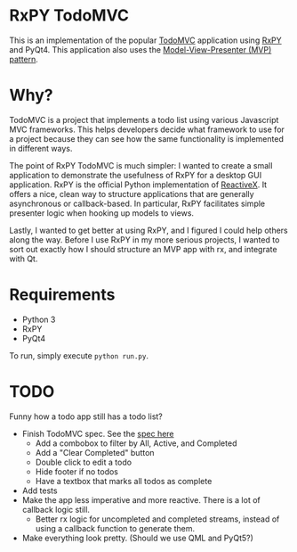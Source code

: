 # RxPY TodoMVC

This is an implementation of the popular [TodoMVC](http://todomvc.com/)
application using [RxPY](https://github.com/ReactiveX/RxPY) and PyQt4. This
application also uses the
[Model-View-Presenter (MVP) pattern](http://en.wikipedia.org/wiki/Model%E2%80%93view%E2%80%93presenter).


# Why?

TodoMVC is a project that implements a todo list using various Javascript MVC
frameworks. This helps developers decide what framework to use for a project
because they can see how the same functionality is implemented in different
ways.

The point of RxPY TodoMVC is much simpler: I wanted to create a small
application to demonstrate the usefulness of RxPY for a desktop GUI
application. RxPY is the official Python implementation of
[ReactiveX](http://reactivex.io/). It offers a nice, clean way to structure
applications that are generally asynchronous or callback-based. In particular,
RxPY facilitates simple presenter logic when hooking up models to views.

Lastly, I wanted to get better at using RxPY, and I figured I could help others
along the way. Before I use RxPY in my more serious projects, I wanted to sort
out exactly how I should structure an MVP app with rx, and integrate with Qt.


# Requirements

* Python 3
* RxPY
* PyQt4

To run, simply execute `python run.py`.


# TODO

Funny how a todo app still has a todo list?

- Finish TodoMVC spec. See the
  [spec here](https://github.com/tastejs/todomvc/blob/master/app-spec.md)
  - Add a combobox to filter by All, Active, and Completed
  - Add a "Clear Completed" button
  - Double click to edit a todo
  - Hide footer if no todos
  - Have a textbox that marks all todos as complete
- Add tests
- Make the app less imperative and more reactive. There is a lot of callback
  logic still.
  - Better rx logic for uncompleted and completed streams, instead of using a
    callback function to generate them.
- Make everything look pretty. (Should we use QML and PyQt5?)

